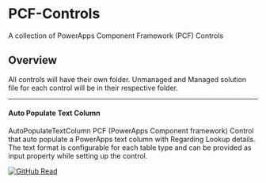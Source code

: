 # PCF-Controls
 A collection of PowerApps Component Framework (PCF) Controls
 
 ## Overview

All controls will have their own folder. Unmanaged and Managed solution file for each control will be in their respective folder.

---
#### Auto Populate Text Column

AutoPopulateTextColumn PCF (PowerApps Component framework) Control that auto populate a PowerApps text column with Regarding Lookup details. The text format is configurable for each table type and can be provided as input property while setting up the control.

[![GitHub Read](https://img.shields.io/static/v1?label=Read%20More%20Here&message=%20&style=for-the-badge&logo=github&color=blue)](https://github.com/satyarkar/PCF-Controls/tree/master/AutoPopulateTextColumn)

